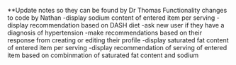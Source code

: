 **Update notes so they can be found by Dr Thomas
Functionality changes to code by Nathan
-display sodium content of entered item per serving
-display recommendation based on DASH diet
-ask new user if they have a diagnosis of hypertension
-make recommendations based on their response from creating or editing their profile
-display saturated fat content of entered item per serving
-display recommendation of serving of entered item based on combinmation of saturated fat content and sodium
